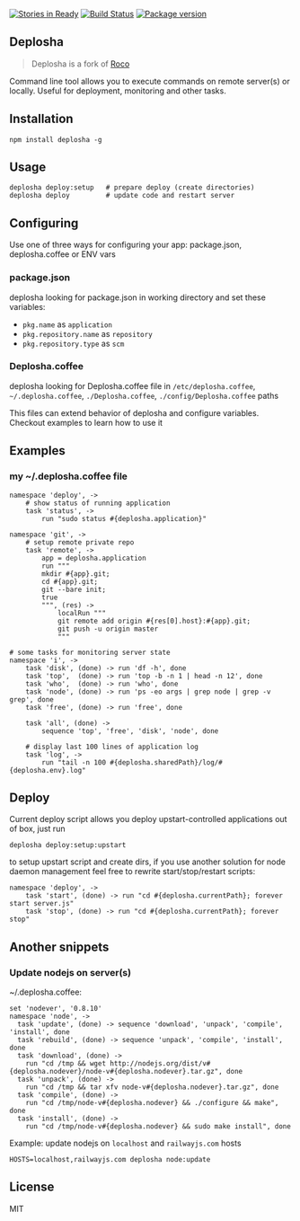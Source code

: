 [![Stories in Ready](https://badge.waffle.io/LestaD/deplosha.svg?label=ready&title=Ready)](http://waffle.io/LestaD/deplosha)
[![Build Status](https://travis-ci.org/LestaD/deplosha.svg?branch=master)](https://travis-ci.org/LestaD/deplosha)
[![Package version](https://img.shields.io/npm/v/deplosha.svg)](https://www.npmjs.com/package/deplosha)


## Deplosha

> Deplosha is a fork of [Roco](http://npmjs.com/roco)

Command line tool allows you to execute commands on remote server(s) or locally.
Useful for deployment, monitoring and other tasks.

## Installation

    npm install deplosha -g

## Usage

    deplosha deploy:setup   # prepare deploy (create directories)
    deplosha deploy         # update code and restart server

## Configuring

Use one of three ways for configuring your app: package.json, deplosha.coffee or ENV vars

### package.json

deplosha looking for package.json in working directory and set these variables:

- `pkg.name` as `application`
- `pkg.repository.name` as `repository`
- `pkg.repository.type` as `scm`

### Deplosha.coffee

deplosha looking for Deplosha.coffee file in `/etc/deplosha.coffee`, `~/.deplosha.coffee`, `./Deplosha.coffee`, `./config/Deplosha.coffee` paths

This files can extend behavior of deplosha and configure variables. Checkout examples to learn how to use it

## Examples

### my ~/.deplosha.coffee file

```coffee-script
namespace 'deploy', ->
    # show status of running application
    task 'status', ->
        run "sudo status #{deplosha.application}"

namespace 'git', ->
    # setup remote private repo
    task 'remote', ->
        app = deplosha.application
        run """
        mkdir #{app}.git;
        cd #{app}.git;
        git --bare init;
        true
        """, (res) ->
            localRun """
            git remote add origin #{res[0].host}:#{app}.git;
            git push -u origin master
            """

# some tasks for monitoring server state
namespace 'i', ->
    task 'disk', (done) -> run 'df -h', done
    task 'top',  (done) -> run 'top -b -n 1 | head -n 12', done
    task 'who',  (done) -> run 'who', done
    task 'node', (done) -> run 'ps -eo args | grep node | grep -v grep', done
    task 'free', (done) -> run 'free', done

    task 'all', (done) ->
        sequence 'top', 'free', 'disk', 'node', done

    # display last 100 lines of application log
    task 'log', ->
        run "tail -n 100 #{deplosha.sharedPath}/log/#{deplosha.env}.log"
```

## Deploy

Current deploy script allows you deploy upstart-controlled applications out of box, just run

    deplosha deploy:setup:upstart

to setup upstart script and create dirs, if you use another solution for node daemon management
feel free to rewrite start/stop/restart scripts:

```coffee-script
namespace 'deploy', ->
    task 'start', (done) -> run "cd #{deplosha.currentPath}; forever start server.js"
    task 'stop', (done) -> run "cd #{deplosha.currentPath}; forever stop"
```

## Another snippets

### Update nodejs on server(s)

~/.deplosha.coffee:

```coffee-script
set 'nodever', '0.8.10'
namespace 'node', ->
  task 'update', (done) -> sequence 'download', 'unpack', 'compile', 'install', done
  task 'rebuild', (done) -> sequence 'unpack', 'compile', 'install', done
  task 'download', (done) ->
    run "cd /tmp && wget http://nodejs.org/dist/v#{deplosha.nodever}/node-v#{deplosha.nodever}.tar.gz", done
  task 'unpack', (done) ->
    run "cd /tmp && tar xfv node-v#{deplosha.nodever}.tar.gz", done
  task 'compile', (done) ->
    run "cd /tmp/node-v#{deplosha.nodever} && ./configure && make", done
  task 'install', (done) ->
    run "cd /tmp/node-v#{deplosha.nodever} && sudo make install", done
```

Example: update nodejs on `localhost` and `railwayjs.com` hosts

    HOSTS=localhost,railwayjs.com deplosha node:update

## License

MIT

